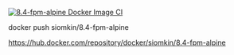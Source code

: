 [![8.4-fpm-alpine Docker Image CI](https://github.com/Siomkin/php-8.4-fpm-alpine/actions/workflows/docker-image.yml/badge.svg)](https://github.com/Siomkin/php-8.4-fpm-alpine/actions/workflows/docker-image.yml)

docker push siomkin/8.4-fpm-alpine

https://hub.docker.com/repository/docker/siomkin/8.4-fpm-alpine
